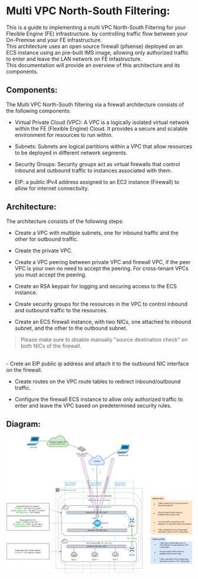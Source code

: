# Multi VPC North-South Filtering:
This is a guide to implementing a multi VPC North-South Filtering for your Flexible Engine (FE) infrastructure. by controlling traffic flow between your On-Premise and your FE infrastructure.
<br/>
This architecture uses an open source firewall (pfsense) deployed on an ECS instance using an pre-built IMS image, allowing only authorized traffic to enter and leave the LAN network on FE infastructure. 
<br/>
This documentation will provide an overview of this architecture and its components.


## Components:
The Multi VPC North-South filtering via a firewall architecture consists of the following components:

- Virtual Private Cloud (VPC): A VPC is a logically isolated virtual network within the FE (Flexible Engine) Cloud. It provides a secure and scalable environment for resources to run within.

- Subnets: Subnets are logical partitions within a VPC that allow resources to be deployed in different network segments.

- Security Groups: Security groups act as virtual firewalls that control inbound and outbound traffic to instances associated with them.

- EIP: a public IPv4 address assigned to an EC2 instance (Firewall) to allow for internet connectivity.


## Architecture:
The architecture consists of the following steps:

- Create a VPC with multiple subnets, one for inbound traffic and the other for outbound traffic.

- Create the private VPC.

- Create a VPC peering between private VPC and firewall VPC, if the peer VPC is your own no need to accept the peering.
For cross-tenant VPCs you must accept the peering.

- Create an RSA keypair for logging and securing access to the ECS instance.

- Create security groups for the resources in the VPC to control inbound and outbound traffic to the resources.

- Create an ECS firewall instance, with two NICs, one attached to inbound subnet, and the other to the outbound subnet.
> Please make sure to disable manually "source destination check" on both NICs of the firewall.
<br/>
- Crete an EIP public ip address and attach it to the outbound NIC interface on the firewall.

- Create routes on the VPC route tables to redirect inbound/outbound traffic.

- Configure the firewall ECS instance to allow only authorized traffic to enter and leave the VPC based on predetermined security rules.

## Diagram:
![Alt text](diagram.png)

